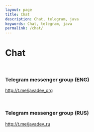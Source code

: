 ```yaml
---
layout: page
title: Chat
description: Chat, telegram, java
keywords: Chat, telegram, java
permalink: /chat/
---
```


# Chat

<br/>

### Telegram messenger group (ENG)

http://t.me/javadev_org

<br/>

### Telegram messenger group (RUS)

http://t.me/javadev_ru
